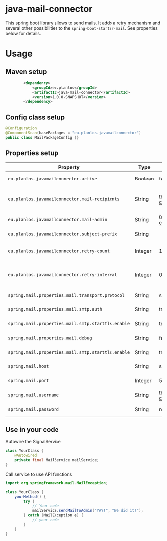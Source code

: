 # java-mail-connector
This spring boot library allows to send mails.
It adds a retry mechanism and several other possibilities to the `spring-boot-starter-mail`.
See properties below for details.

# Usage

## Maven setup
```xml
        <dependency>
            <groupId>eu.planlos</groupId>
            <artifactId>java-mail-connector</artifactId>
            <version>1.0.0-SNAPSHOT</version>
        </dependency>
```

## Config class setup
```java
@Configuration
@ComponentScan(basePackages = "eu.planlos.javamailconnector")
public class MailPackageConfig {}
```

## Properties setup
| Property                                           | Type    | Default                    | Description                                    |
|----------------------------------------------------|---------|----------------------------|------------------------------------------------|
| `eu.planlos.javamailconnector.active`              | Boolean | false                      | Enable/Disable usage of Mail                   |
| `eu.planlos.javamailconnector.mail-recipients`     | String  | not-configured@example.com | List of default mail recipient mail addresses  |
| `eu.planlos.javamailconnector.mail-admin`          | String  | not-configured@example.com | Admin mail address                             | 
| `eu.planlos.javamailconnector.subject-prefix`      | String  |                            | Prefix to the mail subject                     | 
| `eu.planlos.javamailconnector.retry-count`         | Integer | 1                          | Retry count in case of exception               | 
| `eu.planlos.javamailconnector.retry-interval`      | Integer | 0                          | Retry interval in seconds in case of exception | 
| `spring.mail.properties.mail.transport.protocol`   | String  | smpt                       | See spring docs                                | 
| `spring.mail.properties.mail.smtp.auth`            | String  | true                       | See spring docs                                | 
| `spring.mail.properties.mail.smtp.starttls.enable` | String  | true                       | See spring docs                                | 
| `spring.mail.properties.mail.debug`                | String  | false                      | See spring docs                                | 
| `spring.mail.properties.mail.smtp.starttls.enable` | String  | true                       | See spring docs                                | 
| `spring.mail.host`                                 | String  | smtp.example.com           | See spring docs                                | 
| `spring.mail.port`                                 | Integer | 587                        | See spring docs                                | 
| `spring.mail.username`                             | String  | not-configured@example.com | See spring docs                                | 
| `spring.mail.password`                             | String  | not-configured             | See spring docs                                | 

## Use in your code
Autowire the SignalService
```java
class YourClass {
    @Autowired
    private final MailService mailService;
}
```

Call service to use API functions

```java
import org.springframework.mail.MailException;

class YourClass {
    yourMethod() {
        try {
            // Your code
            mailService.sendMailToAdmin("YAY!", "We did it!");
        } catch (MailException e) {
            // your code
        }
    }
}
```
